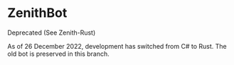 # ZenithBot
Deprecated (See Zenith-Rust)

As of 26 December 2022, development has switched from C# to Rust. The old bot is preserved in this branch. 
